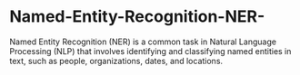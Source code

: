 # Named-Entity-Recognition-NER-
Named Entity Recognition (NER) is a common task in Natural Language Processing (NLP) that involves identifying and classifying named entities in text, such as people, organizations, dates, and locations.
